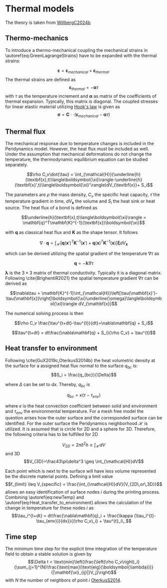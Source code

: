 # Thermal models
The theory is taken from [WillbergC2024b](@cite)
## Thermo-mechanics
To introduce a thermo-mechanical coupling the mechanical strains in \autoref{eq:GreenLagrangeStrains} have to be expanded with the thermal strains:

$$\boldsymbol{\varepsilon}=\boldsymbol{\varepsilon}_{mechanical} + \boldsymbol{\varepsilon}_{thermal}.$$
The thermal strains are defined as
$$\boldsymbol{\varepsilon}_{thermal} =- \boldsymbol{\alpha}\tau$$
with $\tau$ as the temperature increment and $\boldsymbol{\alpha}$ as matrix of the coefficients of thermal expansion. Typically, this matrix is diagonal. The coupled stresses for linear elastic material utilizing [Hook's law](https://en.wikipedia.org/wiki/Hooke%27s_law) is given as
$$\boldsymbol{\sigma}=\mathbf{C}\cdot\cdot\left(\boldsymbol{\varepsilon}_{mechanical} - \boldsymbol{\alpha}\tau \right)$$

## Thermal flux
The mechanical response due to temperature changes is included in the Peridynamics model. However, the heat flux must be included as well.  Under the assumption that mechanical deformations do not change the temperature, the thermodynamic equilibrium equation can be studied separately.

$$\rho C_v\dot{\tau} = \int_{\mathcal{H}}(\underline{h}(\textbf{x},t)\langle\boldsymbol{\xi}\rangle-\underline{h}(\textbf{x}',t)\langle\boldsymbol{\xi}'\rangle)dV_{\textbf{x}}+ S_i$$

The parameters are $\rho$ the mass density, $C_v$ the specific heat capacity, $\dot{\tau}$ the temperature gradient in time, $dV_{\textbf{x}}$ the volume and $S_i$ the heat sink or heat source.
The heat flux of a bond is defined as

$$\underline{h}(\textbf{x},t)\langle\boldsymbol{\xi}\rangle = \mathbf{q}^T\mathbf{K}^{-1}(\textbf{x})\boldsymbol{\xi}$$

with $\mathbf{q}$ as classical heat flux and $\mathbf{K}$ as the shape tensor. It follows

$$\nabla\cdot\mathbf{q} = \int_{\mathcal{H}}\left[\mathbf{q}(\textbf{x}')^T\mathbf{K}^{-1}(\textbf{x}')+\mathbf{q}(\textbf{x})^T\mathbf{K}^{-1}(\textbf{x})\right]\boldsymbol{\xi}dV_{\textbf{x}}$$

which can be derived utilizing the spatial gradient of the temperature $\nabla\tau$ as

$$\mathbf{q} = -\boldsymbol{\lambda}\nabla\tau$$

$\boldsymbol{\lambda}$ is the $3\times3$ matrix of thermal conductivity. Typically it is a diagonal matrix.
Following \cite{BrighentiR2021} the spatial temperature gradient $\nabla\tau$ can be derived as

$$\nabla\tau = \mathbf{K}^{-1}\int_{\mathcal{H}}\left[\tau(\mathbf{x}')-\tau(\mathbf{x})\right]\boldsymbol{\xi}\underline{\omega}\langle\boldsymbol{\xi}\rangle dV_{\mathbf{x}}$$

The numerical solving process is then

$$\rho C_v \frac{\tau^{t+dt}-\tau^{t}}{dt}=\nabla\mathbf{q} + S_i$$

$$\tau^{t+dt} = dt\frac{\nabla\mathbf{q} + S_i}{\rho C_v} + \tau^{t}$$

## Heat transfer to environment

Following \cite{GuX2019c,OterkusS2014b} the heat volumetric density at the surface for a assigned heat flux normal to the surface $q_{bc}$ is:
$$S_i = \frac{q_{bc}}{\Delta}$$

where $\Delta$ can be set to $dx$.
Thereby, $q_{bc}$ is

$$q_{bc} = \kappa (\tau-\tau_{env})$$

where $\kappa$ is the heat convection coefficient between solid and environment and $\tau_{env}$ the environmental temperature. For a mesh free model the question arises how the outer surface and the corresponded surface can be identified. For the outer surface the Peridynamics neighborhood $\mathcal{H}$ is utilized. It is assumed that is circle for 2D and a sphere for 3D.
Therefore, the following criteria has to be fulfilled for 2D

$$V_{2D}=2\pi\delta^2 h \geq \int_{\mathcal{H}}dV$$
and 3D
$$V_{3D}=\frac43\pi\delta^3 \geq \int_{\mathcal{H}}dV$$

Each point which is next to the surface will have less volume represented be the discrete material points. Defining a limit value
$$f_{limit} \leq V_{specific} =  \frac{\int_{\mathcal{H}}dV}{V_{2D\,or\,3D}}$$
allows an easy identification of surface nodes $i$ during the printing process. Combining \autoref{eq:newTemp} and \autoref{eq:Heat_transfer_to_environment} allows the calculation of the change in temperature for these nodes $i$ as
$$\tau_i^{t+dt} = dt\frac{\nabla\mathbf{q}_i + \frac{\kappa (\tau_i^{t}-\tau_{env})}{dx}}{(\rho C_v)_i} + \tau^{t}_i\,.$$

## Time step
The minimum time step for the explicit time integration of the temperature field to obtain a stable solution is given by
$$\Delta t < \text{min}\left(\frac{\left(\rho C_v\right)_i}{\sum_{j=1}^{N}\frac{\text{max}(\text{eig}(\boldsymbol{\lambda}))}{|\mathbf{\xi}_{ij}|}V_j}\right)$$
with $N$ the number of neighbors of point $i$ [OterkusS2014](@cite).
